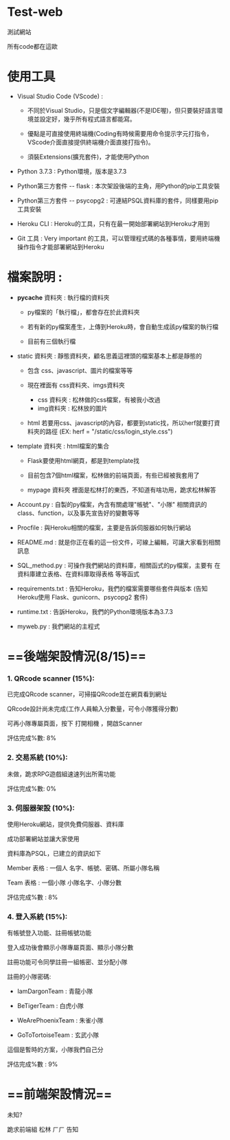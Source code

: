 # Test-web
測試網站

所有code都在這歐

# 使用工具
* Visual Studio Code (VScode) : 

  * 不同於Visual Studio，只是個文字編輯器(不是IDE喔)，但只要裝好語言環境並設定好，幾乎所有程式語言都能寫。
 
  * 優點是可直接使用終端機(Coding有時候需要用命令提示字元打指令，VScode介面直接提供終端機介面直接打指令)。
 
  * 須裝Extensions(擴充套件)，才能使用Python
 
* Python 3.7.3 : Python環境，版本是3.7.3
* Python第三方套件 -- flask : 本次架設後端的主角，用Python的pip工具安裝
* Python第三方套件 -- psycopg2 : 可連結PSQL資料庫的套件，同樣要用pip工具安裝
* Heroku CLI : Heroku的工具，只有在最一開始部署網站到Heroku才用到
* Git 工具 : Very important 的工具，可以管理程式碼的各種事情，要用終端機操作指令才能部署網站到Heroku

# 檔案說明 : 
* __pycache__  資料夾 : 執行檔的資料夾
   * py檔案的「執行檔」，都會存在於此資料夾
    
   * 若有新的py檔案產生，上傳到Heroku時，會自動生成該py檔案的執行檔
    
   * 目前有三個執行檔
    
* static 資料夾 : 靜態資料夾，顧名思義這裡頭的檔案基本上都是靜態的
   * 包含 css、javascript、圖片的檔案等等
   
   * 現在裡面有 css資料夾、imgs資料夾
     * css 資料夾 : 松林做的css檔案，有被我小改過
     * img資料夾 : 松林放的圖片
     
   * html 若要用css、javascript的內容，都要到static找，所以herf就要打資料夾的路徑 (EX: herf = "/static/css/login_style.css")
     
* template 資料夾 : html檔案的集合
   * Flask要使用html網頁，都是到template找
   
   * 目前包含7個html檔案，松林做的前端頁面，有些已經被我套用了
   
   * mypage 資料夾 裡面是松林打的東西，不知道有啥功用，跪求松林解答
   
* Account.py : 自製的py檔案，內含有關處理"帳號"、"小隊" 相關資訊的class、function，以及事先宣告好的變數等等

* Procfile : 與Heroku相關的檔案，主要是告訴伺服器如何執行網站

* README.md : 就是你正在看的這一份文件，可線上編輯，可讓大家看到相關訊息

* SQL_method.py : 可操作我們網站的資料庫，相關函式的py檔案，主要有 在資料庫建立表格、在資料庫取得表格 等等函式

* requirements.txt : 告知Heroku，我們的檔案需要哪些套件與版本 (告知Heroku使用 Flask、gunicorn、psycopg2 套件)

* runtime.txt : 告訴Heroku，我們的Python環境版本為3.7.3

* myweb.py : 我們網站的主程式
   


# ==後端架設情況(8/15)==

### 1. QRcode scanner (15%):

已完成QRcode scanner，可掃描QRcode並在網頁看到網址

QRcode設計尚未完成(工作人員輸入分數量，可令小隊獲得分數)

可再小隊專屬頁面，按下 打開相機 ，開啟Scanner

評估完成%數: 8%

### 2. 交易系統 (10%):

未做，跪求RPG遊戲組速速列出所需功能

評估完成%數: 0%

### 3. 伺服器架設 (10%):

使用Heroku網站，提供免費伺服器、資料庫

成功部署網站並讓大家使用

資料庫為PSQL，已建立的資訊如下

Member 表格 : 一個人 名字、帳號、密碼、所屬小隊名稱

Team 表格 : 一個小隊 小隊名字、小隊分數

評估完成%數 : 8%

### 4. 登入系統 (15%):

有帳號登入功能、註冊帳號功能

登入成功後會顯示小隊專屬頁面、顯示小隊分數

註冊功能可令同學註冊一組帳密、並分配小隊

註冊的小隊密碼:

  * IamDargonTeam : 青龍小隊
  
  * BeTigerTeam : 白虎小隊
  
  * WeArePhoenixTeam : 朱雀小隊
  
  * GoToTortoiseTeam : 玄武小隊

這個是暫時的方案，小隊我們自己分

評估完成%數 : 9%


# ==前端架設情況==

未知? 

跪求前端組 松林 ㄏㄏ 告知
